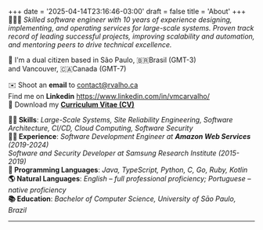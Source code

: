 +++
date = '2025-04-14T23:16:46-03:00'
draft = false
title = 'About'
+++
👨🏻‍💻 *Skilled software engineer with 10 years of experience designing, implementing, and operating services for large-scale systems. Proven track record of leading successful projects, improving scalability and automation, and mentoring peers to drive technical excellence.*

📍   I'm a dual citizen based in São Paulo, 🇧🇷Brasil (GMT-3)\
 and Vancouver, 🇨🇦Canada (GMT-7)


✉️ Shoot an **email** to contact@rvalho.ca \
   Find me on **Linkedin** https://www.linkedin.com/in/vmcarvalho/ \
📄 Download my [**Curriculum Vitae (CV)**](https://raw.githubusercontent.com/vmcarvalho/vmcarvalho.github.io/f465e5b09497647838152e9a40231fc7bca88931/static/VictorCarvalho_CV2025.pdf)


**🥷🏼 Skills**: *Large-Scale Systems, Site Reliability Engineering, Software Architecture, CI/CD, Cloud Computing, Software Security*\
**👷🏼 Experience**: *Software Development Engineer at **Amazon Web Services** (2019-2024)*\
*Software and Security Developer at Samsung Research Institute (2015-2019)*\
**🧩 Programming Languages**: *Java, TypeScript, Python, C, Go, Ruby, Kotlin*\
**🌎 Natural Languages**: *English – full professional proficiency; Portuguese – native proficiency*\
**📚 Education**: *Bachelor of Computer Science, University of Sāo Paulo, Brazil*


---
